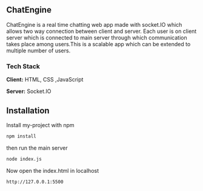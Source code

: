 ## ChatEngine
ChatEngine is a real time chatting web app made with socket.IO which allows two way connection between client and server.
Each user is on client server which is connected to main server through which communication takes place among users.This is a scalable app which can be extended to
multiple number of users.


### Tech Stack

**Client:** HTML, CSS ,JavaScript

**Server:** Socket.IO


## Installation

Install my-project with npm

```bash
npm install
```
then run the main server

```bash
node index.js
```
Now open the index.html in localhost

```bash
http://127.0.0.1:5500
```



